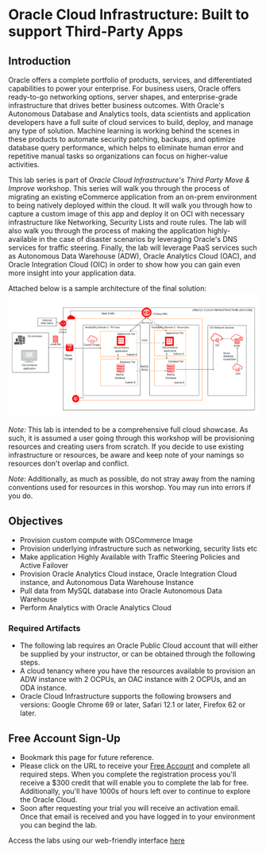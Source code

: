 # Oracle Cloud Infrastructure: Built to support Third-Party Apps

## Introduction
Oracle offers a complete portfolio of products, services, and differentiated capabilities to power your enterprise. For business users, Oracle offers ready-to-go networking options, server shapes, and enterprise-grade infrastructure that drives better business outcomes. With Oracle's Autonomous Database and Analytics tools, data scientists and application developers have a full suite of cloud services to build, deploy, and manage any type of solution. Machine learning is working behind the scenes in these products to automate security patching, backups, and optimize database query performance, which helps to eliminate human error and repetitive manual tasks so organizations can focus on higher-value activities.

This lab series is part of *Oracle Cloud Infrastructure's Third Party Move & Improve* workshop. This series will walk you through the process of migrating an existing eCommerce application from an on-prem environment to being natively deployed within the cloud. It will walk you through how to capture a custom image of this app and deploy it on OCI with necessary infrastructure like Networking, Security Lists and route rules. The lab will also walk you through the process of making the application highly-available in the case of disaster scenarios by leveraging Oracle's DNS services for traffic steering. Finally, the lab will leverage PaaS services such as Autonomous Data Warehouse (ADW), Oracle Analytics Cloud (OAC), and Oracle Integration Cloud (OIC) in order to show how you can gain even more insight into your application data.

Attached below is a sample architecture of the final solution:
![](Architecture.png)

*Note:* This lab is intended to be a comprehensive full cloud showcase. As such, it is assumed a user going through this workshop will be provisioning resources and creating users from scratch. If you decide to use existing infrastructure or resources, be aware and keep note of your namings so resources don't overlap and conflict.

*Note:* Additionally, as much as possible, do not stray away from the naming conventions used for resources in this worshop. You may run into errors if you do.

## Objectives
* Provision custom compute with OSCommerce Image
* Provision underlying infrastructure such as networking, security lists etc
* Make application Highly Available with Traffic Steering Policies and Active Failover
* Provision Oracle Analytics Cloud instace, Oracle Integration Cloud instance, and Autonomous Data Warehouse Instance
* Pull data from MySQL database into Oracle Autonomous Data Warehouse
* Perform Analytics with Oracle Analytics Cloud 

### Required Artifacts
* The following lab requires an Oracle Public Cloud account that will either be supplied by your instructor, or can be obtained through the following steps.
* A cloud tenancy where you have the resources available to provision an ADW instance with 2 OCPUs, an OAC instance with 2 OCPUs, and an ODA instance.
* Oracle Cloud Infrastructure supports the following browsers and versions: Google Chrome 69 or later, Safari 12.1 or later, Firefox 62 or later.

## Free Account Sign-Up
* Bookmark this page for future reference.
* Please click on the URL to receive your [Free Account](https://myservices.us.oraclecloud.com/mycloud/signup?language=en&sourceType=:ex:tb:::RC_NAMK190227P00084:PredictDemandML_ADW_HOL&SC=:ex:tb:::RC_NAMK190227P00084:PredictDemandML_ADW_HOL&pcode=NAMK190227P00084) and complete all required steps. When you complete the registration process you'll receive a $300 credit that will enable you to complete the lab for free. Additionally, you'll have 1000s of hours left over to continue to explore the Oracle Cloud.
* Soon after requesting your trial you will receive an activation email. Once that email is received and you have logged in to your environment you can begind the lab.

Access the labs using our web-friendly interface [here](https://burlingtonsolutionshub.github.io/third-party-move-and-improve/)  
